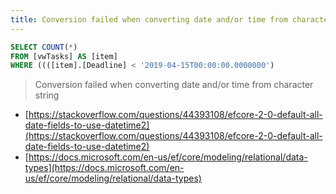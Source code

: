 ```yaml
---
title: Conversion failed when converting date and/or time from character string
---
```


```sql
SELECT COUNT(*)
FROM [vwTasks] AS [item]
WHERE ((([item].[Deadline] < '2019-04-15T00:00:00.0000000')
```

> Conversion failed when converting date and/or time from character string

- [https://stackoverflow.com/questions/44393108/efcore-2-0-default-all-date-fields-to-use-datetime2](https://stackoverflow.com/questions/44393108/efcore-2-0-default-all-date-fields-to-use-datetime2)
- [https://docs.microsoft.com/en-us/ef/core/modeling/relational/data-types](https://docs.microsoft.com/en-us/ef/core/modeling/relational/data-types)
